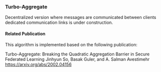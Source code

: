 ### Turbo-Aggregate

Decentralized version where messages are communicated between clients dedicated communication links is under construction.

#### Related Publication

This algorithm is implemented based on the following publication:

Turbo-Aggregate: Breaking the Quadratic Aggregation Barrier in Secure Federated Learning
Jinhyun So, Basak Guler, and A. Salman Avestimehr
https://arxiv.org/abs/2002.04156